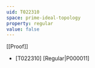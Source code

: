 ```yaml
---
uid: T022310
space: prime-ideal-topology
property: regular
value: false
---
```

[[Proof]]

* [T022310] [Regular|P000011]

